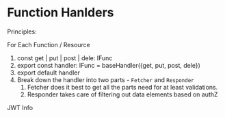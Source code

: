 Function Hanlders
======

Principles:

For Each Function / Resource

1. const get | put | post | dele: IFunc
1. export const handler: IFunc = baseHandler({get, put, post, dele})
1. export default handler
1. Break down the handler into two parts - `Fetcher` and `Responder`
    1. Fetcher does it best to get all the parts need for at least validations.
    1. Responder takes care of filtering out data elements based on authZ


JWT Info
